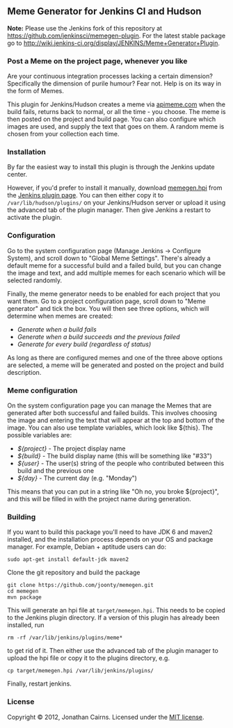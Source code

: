 ## Meme Generator for Jenkins CI and Hudson

**Note:** Please use the Jenkins fork of this repository at https://github.com/jenkinsci/memegen-plugin. For the latest stable package go to http://wiki.jenkins-ci.org/display/JENKINS/Meme+Generator+Plugin.

### Post a Meme on the project page, whenever you like

Are your continuous integration processes lacking a certain dimension? Specifically the dimension of purile humour? Fear not. Help is on its way in the form of Memes.

This plugin for Jenkins/Hudson creates a meme via [apimeme.com] when the build fails, returns back to normal, or all the time - you choose. The meme is then posted on the project and build page. You can also configure which images are used, and supply the text that goes on them. A random meme is chosen from your collection each time. 

### Installation 
By far the easiest way to install this plugin is through the Jenkins update center.

However, if you'd prefer to install it manually, download [memegen.hpi](http://updates.jenkins-ci.org/latest/memegen.hpi) from the [Jenkins plugin page](https://wiki.jenkins-ci.org/display/JENKINS/Meme+Generator+Plugin). You can then either copy it to `/var/lib/hudson/plugins/` on your Jenkins/Hudson server or upload it using the advanced tab of the plugin manager. Then give Jenkins a restart to activate the plugin.

### Configuration

Go to the system configuration page (Manage Jenkins -> Configure System), and scroll down to "Global Meme Settings". There's already a default meme for a successful build and a failed build, but you can change the image and text, and add multiple memes for each scenario which will be selected randomly.

Finally, the meme generator needs to be enabled for each project that you want them. Go to a project configuration page, scroll down to "Meme generator" and tick the box. You will then see three options, which will determine when memes are created:

- *Generate when a build fails*
- *Generate when a build succeeds and the previous failed*
- *Generate for every build (regardless of status)*

As long as there are configured memes and one of the three above options are selected, a meme will be generated and posted on the project and build description.

### Meme configuration

On the system configuration page you can manage the Memes that are generated after both successful and failed builds. This involves choosing the image and entering the text that will appear at the top and bottom of the image. You can also use template variables, which look like ${this}. The possible variables are:

- *${project}* - The project display name
- *${build}* - The build display name (this will be something like "#33")
- *${user}* - The user(s) string of the people who contributed between this build and the previous one
- *${day}* - The current day (e.g. "Monday")

This means that you can put in a string like "Oh no, you broke ${project}", and this will be filled in with the project name during generation.

### Building

If you want to build this package you'll need to have JDK 6 and maven2 installed, and the installation process depends on your OS and package manager. For example, Debian + aptitude users can do:

    sudo apt-get install default-jdk maven2

Clone the git repository and build the package

    git clone https://github.com/joonty/memegen.git 
    cd memegen
    mvn package

This will generate an hpi file at `target/memegen.hpi`. This needs to be copied to the Jenkins plugin directory. If a version of this plugin has already been installed, run

    rm -rf /var/lib/jenkins/plugins/meme*

to get rid of it. Then either use the advanced tab of the plugin manager to upload the hpi file or copy it to the plugins directory, e.g. 

    cp target/memegen.hpi /var/lib/jenkins/plugins/

Finally, restart jenkins.

### License

Copyright &copy; 2012, Jonathan Cairns. Licensed under the [MIT license].

[MIT License]: https://github.com/jenkinsci/jenkins/raw/master/LICENSE.txt
[apimeme.com]: http://apimeme.com
